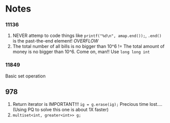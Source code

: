 # Notes

### 11136

1. NEVER attemp to code things like `printf("%d\n", amap.end());`, `.end()` is
the past-the-end element! _OVERFLOW_
2. The total number of all bills is no bigger than 10^6 != The total amount of money
is no bigger than 10^6. Come on, man!! Use `long long int`

### 11849

Basic set operation

## 978

1. Return iterator is IMPORTANT!!! `ig = g.erase(ig);` Precious time lost....
(Using PQ to solve this one is about 1X faster)
2. `multiset<int, greater<int>> g;`
